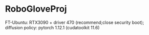 # RoboGloveProj

FT-Ubuntu: RTX3090 + driver 470 (recommend;close security boot); diffusion policy: pytorch 1.12.1 (cudatoolkit 11.6)

